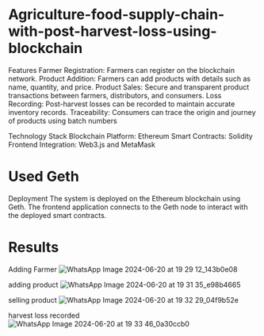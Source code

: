 # Agriculture-food-supply-chain-with-post-harvest-loss-using-blockchain

Features
Farmer Registration: Farmers can register on the blockchain network.
Product Addition: Farmers can add products with details such as name, quantity, and price.
Product Sales: Secure and transparent product transactions between farmers, distributors, and consumers.
Loss Recording: Post-harvest losses can be recorded to maintain accurate inventory records.
Traceability: Consumers can trace the origin and journey of products using batch numbers


Technology Stack
Blockchain Platform: Ethereum
Smart Contracts: Solidity
Frontend Integration: Web3.js and MetaMask



# Used Geth 
Deployment
The system is deployed on the Ethereum blockchain using Geth. The frontend application connects to the Geth node to interact with the deployed smart contracts.


# Results

 Adding Farmer
![WhatsApp Image 2024-06-20 at 19 29 12_143b0e08](https://github.com/user-attachments/assets/cce6dca4-02f7-4d98-9852-aa75d3ae5aa8)

 adding product
![WhatsApp Image 2024-06-20 at 19 31 35_e98b4665](https://github.com/user-attachments/assets/a58c36c4-7b53-4e7d-9cc8-9b7856216f75)

 selling product
 ![WhatsApp Image 2024-06-20 at 19 32 29_04f9b52e](https://github.com/user-attachments/assets/f0ed2f0f-d00b-44ca-8bf3-144d7ab5c582)

 harvest loss recorded
 ![WhatsApp Image 2024-06-20 at 19 33 46_0a30ccb0](https://github.com/user-attachments/assets/7f25f060-3cc8-4663-8666-d03cd84864a7)



